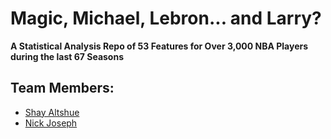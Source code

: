 # Magic, Michael, Lebron... and Larry?

**A Statistical Analysis Repo of 53 Features for Over 3,000 NBA Players during the last 67 Seasons**

## Team Members: 

- [Shay Altshue](https://github.com/shayaltshue) 
- [Nick Joseph](https://github.com/nickjoseph210)
